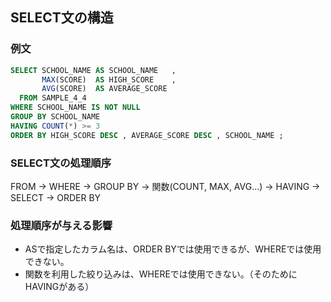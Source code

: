 ## SELECT文の構造

### 例文
```sql
SELECT SCHOOL_NAME AS SCHOOL_NAME   ,
       MAX(SCORE)  AS HIGH_SCORE    ,
       AVG(SCORE)  AS AVERAGE_SCORE
  FROM SAMPLE_4_4
WHERE SCHOOL_NAME IS NOT NULL
GROUP BY SCHOOL_NAME
HAVING COUNT(*) >= 3
ORDER BY HIGH_SCORE DESC , AVERAGE_SCORE DESC , SCHOOL_NAME ;
```

### SELECT文の処理順序
FROM → WHERE → GROUP BY → 関数(COUNT, MAX, AVG...) → HAVING → SELECT → ORDER BY

### 処理順序が与える影響
- ASで指定したカラム名は、ORDER BYでは使用できるが、WHEREでは使用できない。
- 関数を利用した絞り込みは、WHEREでは使用できない。（そのためにHAVINGがある）